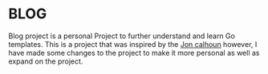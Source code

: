 # BLOG

Blog project is a personal Project to further understand and learn Go templates.
This is a project that was inspired by the [Jon calhoun](https://www.youtube.com/@joncalhoun)
however, I have made some changes to the project to make it more personal as well as expand on the project.
